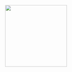 <div id="header" align="center">
  <img src="https://media.giphy.com/media/ropITlfdDUN88W58GY/giphy.gif" width="200"/>
</div>
